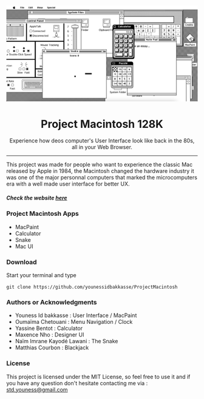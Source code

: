 <p align="center"><img src="/assets/icons/1.png" /></p>

<h1 align="center"> Project Macintosh 128K</h1>

<p align="center"> Experience how deos computer's User Interface look like back in the 80s, all in your Web Browser.</p>

<hr/>

<p> This project was made for people who want to experience the classic Mac released by Apple in 1984, the Macintosh changed the hardware industry it was one of the major personnal computers that marked the microcomputers era with a well made user interface for better UX. </p>

<h5> Check the website <a href="https://macintosh.netlify.app/" target="_blank">here</a></h5>

<h3> Project Macintosh Apps </h3>

<ul>
  <li>MacPaint</li>
  <li>Calculator</li>
  <li>Snake</li>
  <li>Mac UI</li>
</ul>

<h3> Download </h3>
Start your terminal and type

```shell
git clone https://github.com/younessidbakkasse/ProjectMacintosh
```

<h3>Authors or Acknowledgments</h3>
<ul>
  <li>Youness Id bakkasse : User Interface / MacPaint</li>
  <li>Oumaïma Chetouani : Menu Navigation / Clock</li>
  <li>Yassine Bentot : Calculator </li>
  <li>Maxence Nho : Designer UI</li>
  <li>Naïm Imrane Kayodé Lawani : The Snake</li>
  <li>Matthias Courbon : Blackjack </li>
</ul>

<h3>License</h3>

This project is licensed under the MIT License, so feel free to use it and if you have any question don't hesitate contacting me via : std.youness@gmail.com
